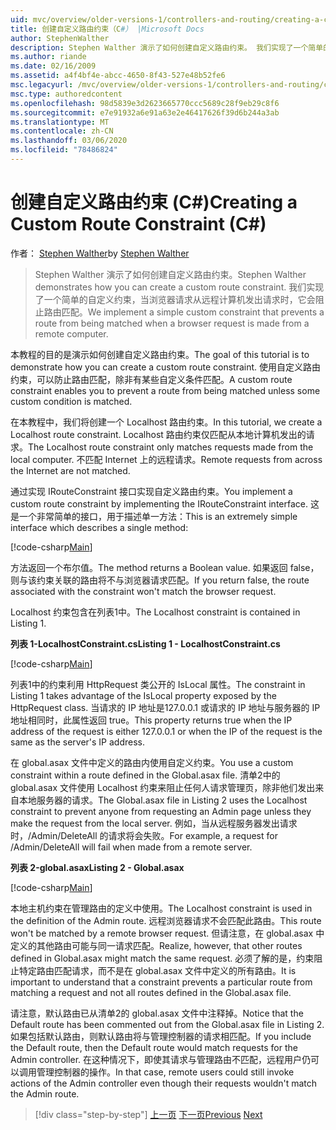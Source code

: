 ```yaml
---
uid: mvc/overview/older-versions-1/controllers-and-routing/creating-a-custom-route-constraint-cs
title: 创建自定义路由约束（C#） |Microsoft Docs
author: StephenWalther
description: Stephen Walther 演示了如何创建自定义路由约束。 我们实现了一个简单的自定义约束，可防止路由与 w 。
ms.author: riande
ms.date: 02/16/2009
ms.assetid: a4f4bf4e-abcc-4650-8f43-527e48b52fe6
msc.legacyurl: /mvc/overview/older-versions-1/controllers-and-routing/creating-a-custom-route-constraint-cs
msc.type: authoredcontent
ms.openlocfilehash: 98d5839e3d2623665770ccc5689c28f9eb29c8f6
ms.sourcegitcommit: e7e91932a6e91a63e2e46417626f39d6b244a3ab
ms.translationtype: MT
ms.contentlocale: zh-CN
ms.lasthandoff: 03/06/2020
ms.locfileid: "78486824"
---
```

# <a name="creating-a-custom-route-constraint-c"></a><span data-ttu-id="663ec-104">创建自定义路由约束 (C#)</span><span class="sxs-lookup"><span data-stu-id="663ec-104">Creating a Custom Route Constraint (C#)</span></span>

<span data-ttu-id="663ec-105">作者： [Stephen Walther](https://github.com/StephenWalther)</span><span class="sxs-lookup"><span data-stu-id="663ec-105">by [Stephen Walther](https://github.com/StephenWalther)</span></span>

> <span data-ttu-id="663ec-106">Stephen Walther 演示了如何创建自定义路由约束。</span><span class="sxs-lookup"><span data-stu-id="663ec-106">Stephen Walther demonstrates how you can create a custom route constraint.</span></span> <span data-ttu-id="663ec-107">我们实现了一个简单的自定义约束，当浏览器请求从远程计算机发出请求时，它会阻止路由匹配。</span><span class="sxs-lookup"><span data-stu-id="663ec-107">We implement a simple custom constraint that prevents a route from being matched when a browser request is made from a remote computer.</span></span>

<span data-ttu-id="663ec-108">本教程的目的是演示如何创建自定义路由约束。</span><span class="sxs-lookup"><span data-stu-id="663ec-108">The goal of this tutorial is to demonstrate how you can create a custom route constraint.</span></span> <span data-ttu-id="663ec-109">使用自定义路由约束，可以防止路由匹配，除非有某些自定义条件匹配。</span><span class="sxs-lookup"><span data-stu-id="663ec-109">A custom route constraint enables you to prevent a route from being matched unless some custom condition is matched.</span></span>

<span data-ttu-id="663ec-110">在本教程中，我们将创建一个 Localhost 路由约束。</span><span class="sxs-lookup"><span data-stu-id="663ec-110">In this tutorial, we create a Localhost route constraint.</span></span> <span data-ttu-id="663ec-111">Localhost 路由约束仅匹配从本地计算机发出的请求。</span><span class="sxs-lookup"><span data-stu-id="663ec-111">The Localhost route constraint only matches requests made from the local computer.</span></span> <span data-ttu-id="663ec-112">不匹配 Internet 上的远程请求。</span><span class="sxs-lookup"><span data-stu-id="663ec-112">Remote requests from across the Internet are not matched.</span></span>

<span data-ttu-id="663ec-113">通过实现 IRouteConstraint 接口实现自定义路由约束。</span><span class="sxs-lookup"><span data-stu-id="663ec-113">You implement a custom route constraint by implementing the IRouteConstraint interface.</span></span> <span data-ttu-id="663ec-114">这是一个非常简单的接口，用于描述单一方法：</span><span class="sxs-lookup"><span data-stu-id="663ec-114">This is an extremely simple interface which describes a single method:</span></span>

[!code-csharp[Main](creating-a-custom-route-constraint-cs/samples/sample1.cs)]

<span data-ttu-id="663ec-115">方法返回一个布尔值。</span><span class="sxs-lookup"><span data-stu-id="663ec-115">The method returns a Boolean value.</span></span> <span data-ttu-id="663ec-116">如果返回 false，则与该约束关联的路由将不与浏览器请求匹配。</span><span class="sxs-lookup"><span data-stu-id="663ec-116">If you return false, the route associated with the constraint won't match the browser request.</span></span>

<span data-ttu-id="663ec-117">Localhost 约束包含在列表1中。</span><span class="sxs-lookup"><span data-stu-id="663ec-117">The Localhost constraint is contained in Listing 1.</span></span>

<span data-ttu-id="663ec-118">**列表 1-LocalhostConstraint.cs**</span><span class="sxs-lookup"><span data-stu-id="663ec-118">**Listing 1 - LocalhostConstraint.cs**</span></span>

[!code-csharp[Main](creating-a-custom-route-constraint-cs/samples/sample2.cs)]

<span data-ttu-id="663ec-119">列表1中的约束利用 HttpRequest 类公开的 IsLocal 属性。</span><span class="sxs-lookup"><span data-stu-id="663ec-119">The constraint in Listing 1 takes advantage of the IsLocal property exposed by the HttpRequest class.</span></span> <span data-ttu-id="663ec-120">当请求的 IP 地址是127.0.0.1 或请求的 IP 地址与服务器的 IP 地址相同时，此属性返回 true。</span><span class="sxs-lookup"><span data-stu-id="663ec-120">This property returns true when the IP address of the request is either 127.0.0.1 or when the IP of the request is the same as the server's IP address.</span></span>

<span data-ttu-id="663ec-121">在 global.asax 文件中定义的路由内使用自定义约束。</span><span class="sxs-lookup"><span data-stu-id="663ec-121">You use a custom constraint within a route defined in the Global.asax file.</span></span> <span data-ttu-id="663ec-122">清单2中的 global.asax 文件使用 Localhost 约束来阻止任何人请求管理页，除非他们发出来自本地服务器的请求。</span><span class="sxs-lookup"><span data-stu-id="663ec-122">The Global.asax file in Listing 2 uses the Localhost constraint to prevent anyone from requesting an Admin page unless they make the request from the local server.</span></span> <span data-ttu-id="663ec-123">例如，当从远程服务器发出请求时，/Admin/DeleteAll 的请求将会失败。</span><span class="sxs-lookup"><span data-stu-id="663ec-123">For example, a request for /Admin/DeleteAll will fail when made from a remote server.</span></span>

<span data-ttu-id="663ec-124">**列表 2-global.asax**</span><span class="sxs-lookup"><span data-stu-id="663ec-124">**Listing 2 - Global.asax**</span></span>

[!code-csharp[Main](creating-a-custom-route-constraint-cs/samples/sample3.cs)]

<span data-ttu-id="663ec-125">本地主机约束在管理路由的定义中使用。</span><span class="sxs-lookup"><span data-stu-id="663ec-125">The Localhost constraint is used in the definition of the Admin route.</span></span> <span data-ttu-id="663ec-126">远程浏览器请求不会匹配此路由。</span><span class="sxs-lookup"><span data-stu-id="663ec-126">This route won't be matched by a remote browser request.</span></span> <span data-ttu-id="663ec-127">但请注意，在 global.asax 中定义的其他路由可能与同一请求匹配。</span><span class="sxs-lookup"><span data-stu-id="663ec-127">Realize, however, that other routes defined in Global.asax might match the same request.</span></span> <span data-ttu-id="663ec-128">必须了解的是，约束阻止特定路由匹配请求，而不是在 global.asax 文件中定义的所有路由。</span><span class="sxs-lookup"><span data-stu-id="663ec-128">It is important to understand that a constraint prevents a particular route from matching a request and not all routes defined in the Global.asax file.</span></span>

<span data-ttu-id="663ec-129">请注意，默认路由已从清单2的 global.asax 文件中注释掉。</span><span class="sxs-lookup"><span data-stu-id="663ec-129">Notice that the Default route has been commented out from the Global.asax file in Listing 2.</span></span> <span data-ttu-id="663ec-130">如果包括默认路由，则默认路由将与管理控制器的请求相匹配。</span><span class="sxs-lookup"><span data-stu-id="663ec-130">If you include the Default route, then the Default route would match requests for the Admin controller.</span></span> <span data-ttu-id="663ec-131">在这种情况下，即使其请求与管理路由不匹配，远程用户仍可以调用管理控制器的操作。</span><span class="sxs-lookup"><span data-stu-id="663ec-131">In that case, remote users could still invoke actions of the Admin controller even though their requests wouldn't match the Admin route.</span></span>

> [!div class="step-by-step"]
> <span data-ttu-id="663ec-132">[上一页](creating-a-route-constraint-cs.md)
> [下一页](asp-net-mvc-controller-overview-vb.md)</span><span class="sxs-lookup"><span data-stu-id="663ec-132">[Previous](creating-a-route-constraint-cs.md)
[Next](asp-net-mvc-controller-overview-vb.md)</span></span>
